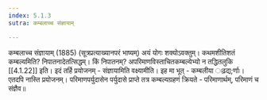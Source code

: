 ```yaml
---
index: 5.1.3
sutra: कम्बलाच्च संज्ञायाम्

---
```

 कम्बलाच्च संज्ञायाम् (1885) (सूत्रप्रत्याख्यानपरं भाष्यम्) अयं योगः शक्योऽवक्तुम्। कथमशीतिशतं कम्बल्यमिति? निपातनादेतत्सिद्धम्। किं निपातनम्? अपरिमाणविस्ताचितकम्बल्येभ्यो न तद्धितलुकि [[4.1.22]] इति। इदं तर्हि प्रयोजनम् - संज्ञायामिति वक्ष्यामीति। इह मा भूत् - कम्बलीया ःढ़द्य;र्णाः। एतदपि नास्ति प्रयोजनम्। परिमाणपर्युदासेन पर्युदासे प्राप्ते तत्र कम्बल्यग्रहणं क्रियते - परिमाणार्थम्, परिमाणं च संज्ञैव॥ 